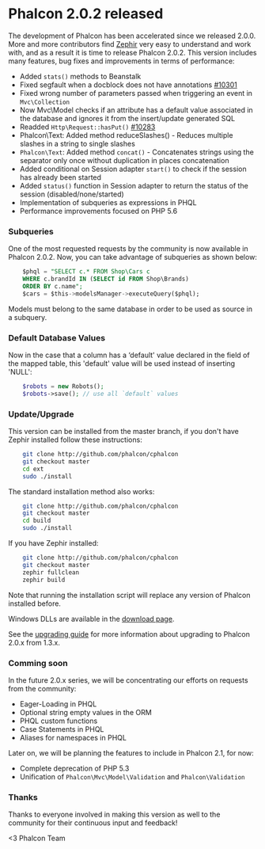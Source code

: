 Phalcon 2.0.2 released
======================

The development of Phalcon has been accelerated since we released 2.0.0.
More and more contributors find [Zephir](http://zephir-lang.com/) very
easy to understand and work with, and as a result it is time to release
Phalcon 2.0.2. This version includes many features, bug fixes and
improvements in terms of performance:

- Added `stats()` methods to Beanstalk
- Fixed segfault when a docblock does not have annotations 
  [#10301](https://github.com/phalcon/cphalcon/issues/10301)
- Fixed wrong number of parameters passed when triggering an event in `Mvc\Collection`
- Now Mvc\Model checks if an attribute has a default value associated in the 
  database and ignores it from the insert/update generated SQL
- Readded `Http\Request::hasPut()` [#10283](https://github.com/phalcon/cphalcon/issues/10283)
- Phalcon\Text: Added method reduceSlashes() - Reduces multiple slashes in a 
  string to single slashes
- `Phalcon\Text`: Added method `concat()` - Concatenates strings using the 
  separator only once without duplication in places concatenation
- Added conditional on Session adapter `start()` to check if the session has 
  already been started
- Added `status()` function in Session adapter to return the status of the 
  session (disabled/none/started)
- Implementation of subqueries as expressions in PHQL
- Performance improvements focused on PHP 5.6

### Subqueries

One of the most requested requests by the community is now available in Phalcon 
2.0.2. Now, you can take advantage of subqueries as shown below:

```sql
    $phql = "SELECT c.* FROM Shop\Cars c
    WHERE c.brandId IN (SELECT id FROM Shop\Brands)
    ORDER BY c.name";
    $cars = $this->modelsManager->executeQuery($phql);
```
Models must belong to the same database in order to be used as source in a 
subquery.

### Default Database Values

Now in the case that a column has a ‘default' value declared in the
field of the mapped table, this 'default' value will be used instead of
inserting 'NULL':

```php
    $robots = new Robots();
    $robots->save(); // use all `default` values
```

### Update/Upgrade

This version can be installed from the master branch, if you don't have Zephir 
installed follow these instructions:

```sh
    git clone http://github.com/phalcon/cphalcon
    git checkout master
    cd ext
    sudo ./install
```

The standard installation method also works:

```sh
    git clone http://github.com/phalcon/cphalcon
    git checkout master
    cd build
    sudo ./install
```

If you have Zephir installed:

```sh
    git clone http://github.com/phalcon/cphalcon
    git checkout master
    zephir fullclean
    zephir build
```

Note that running the installation script will replace any version of Phalcon 
installed before.

Windows DLLs are available in the [download page](http://phalconphp.com/en/download/windows).

See the [upgrading guide](https://blog.phalconphp.com/post/guide-upgrading-to-phalcon-2) 
for more information about upgrading to Phalcon 2.0.x from 1.3.x.

### Comming soon

In the future 2.0.x series, we will be concentrating our efforts on
requests from the community:

- Eager-Loading in PHQL
- Optional string empty values in the ORM
- PHQL custom functions
- Case Statements in PHQL
- Aliases for namespaces in PHQL

Later on, we will be planning the features to include in Phalcon 2.1,
for now:

- Complete deprecation of PHP 5.3
- Unification of `Phalcon\Mvc\Model\Validation` and `Phalcon\Validation`

### Thanks

Thanks to everyone involved in making this version as well to the community for 
their continuous input and feedback!

<3 Phalcon Team